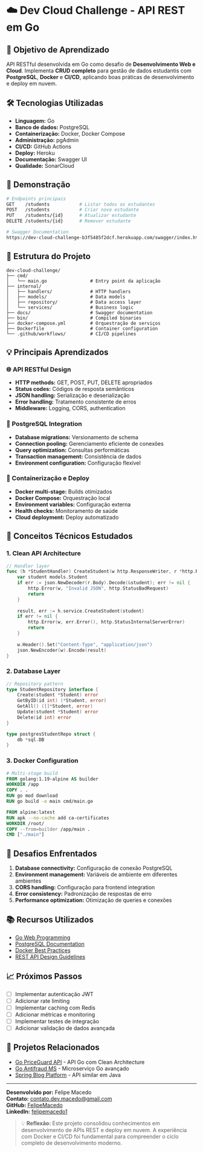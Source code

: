 # ☁️ Dev Cloud Challenge - API REST em Go

## 🎯 Objetivo de Aprendizado
API RESTful desenvolvida em Go como desafio de **Desenvolvimento Web e Cloud**. Implementa **CRUD completo** para gestão de dados estudantis com **PostgreSQL**, **Docker** e **CI/CD**, aplicando boas práticas de desenvolvimento e deploy em nuvem.

## 🛠️ Tecnologias Utilizadas
- **Linguagem:** Go
- **Banco de dados:** PostgreSQL
- **Containerização:** Docker, Docker Compose
- **Administração:** pgAdmin
- **CI/CD:** GitHub Actions
- **Deploy:** Heroku
- **Documentação:** Swagger UI
- **Qualidade:** SonarCloud

## 🚀 Demonstração
```bash
# Endpoints principais
GET    /students           # Listar todos os estudantes
POST   /students           # Criar novo estudante
PUT    /students/{id}      # Atualizar estudante
DELETE /students/{id}      # Remover estudante

# Swagger Documentation
https://dev-cloud-challenge-b3f5485f2dcf.herokuapp.com/swagger/index.html
```

## 📁 Estrutura do Projeto
```
dev-cloud-challenge/
├── cmd/
│   └── main.go                # Entry point da aplicação
├── internal/
│   ├── handlers/              # HTTP handlers
│   ├── models/                # Data models
│   ├── repository/            # Data access layer
│   └── services/              # Business logic
├── docs/                      # Swagger documentation
├── bin/                       # Compiled binaries
├── docker-compose.yml         # Orquestração de serviços
├── Dockerfile                 # Container configuration
└── .github/workflows/         # CI/CD pipelines
```

## 💡 Principais Aprendizados

### 🌐 API RESTful Design
- **HTTP methods:** GET, POST, PUT, DELETE apropriados
- **Status codes:** Códigos de resposta semânticos
- **JSON handling:** Serialização e deserialização
- **Error handling:** Tratamento consistente de erros
- **Middleware:** Logging, CORS, authentication

### 🐘 PostgreSQL Integration
- **Database migrations:** Versionamento de schema
- **Connection pooling:** Gerenciamento eficiente de conexões
- **Query optimization:** Consultas performáticas
- **Transaction management:** Consistência de dados
- **Environment configuration:** Configuração flexível

### 🐳 Containerização e Deploy
- **Docker multi-stage:** Builds otimizados
- **Docker Compose:** Orquestração local
- **Environment variables:** Configuração externa
- **Health checks:** Monitoramento de saúde
- **Cloud deployment:** Deploy automatizado

## 🧠 Conceitos Técnicos Estudados

### 1. **Clean API Architecture**
```go
// Handler layer
func (h *StudentHandler) CreateStudent(w http.ResponseWriter, r *http.Request) {
    var student models.Student
    if err := json.NewDecoder(r.Body).Decode(&student); err != nil {
        http.Error(w, "Invalid JSON", http.StatusBadRequest)
        return
    }
    
    result, err := h.service.CreateStudent(student)
    if err != nil {
        http.Error(w, err.Error(), http.StatusInternalServerError)
        return
    }
    
    w.Header().Set("Content-Type", "application/json")
    json.NewEncoder(w).Encode(result)
}
```

### 2. **Database Layer**
```go
// Repository pattern
type StudentRepository interface {
    Create(student *Student) error
    GetByID(id int) (*Student, error)
    GetAll() ([]*Student, error)
    Update(student *Student) error
    Delete(id int) error
}

type postgresStudentRepo struct {
    db *sql.DB
}
```

### 3. **Docker Configuration**
```dockerfile
# Multi-stage build
FROM golang:1.19-alpine AS builder
WORKDIR /app
COPY . .
RUN go mod download
RUN go build -o main cmd/main.go

FROM alpine:latest
RUN apk --no-cache add ca-certificates
WORKDIR /root/
COPY --from=builder /app/main .
CMD ["./main"]
```

## 🚧 Desafios Enfrentados
1. **Database connectivity:** Configuração de conexão PostgreSQL
2. **Environment management:** Variáveis de ambiente em diferentes ambientes
3. **CORS handling:** Configuração para frontend integration
4. **Error consistency:** Padronização de respostas de erro
5. **Performance optimization:** Otimização de queries e conexões

## 📚 Recursos Utilizados
- [Go Web Programming](https://www.manning.com/books/go-web-programming)
- [PostgreSQL Documentation](https://www.postgresql.org/docs/)
- [Docker Best Practices](https://docs.docker.com/develop/best-practices/)
- [REST API Design Guidelines](https://restfulapi.net/)

## 📈 Próximos Passos
- [ ] Implementar autenticação JWT
- [ ] Adicionar rate limiting
- [ ] Implementar caching com Redis
- [ ] Adicionar métricas e monitoring
- [ ] Implementar testes de integração
- [ ] Adicionar validação de dados avançada

## 🔗 Projetos Relacionados
- [Go PriceGuard API](../go-priceguard-api/) - API Go com Clean Architecture
- [Go Antifraud MS](../go-antifraud-ms/) - Microserviço Go avançado
- [Spring Blog Platform](../spring-blog-platform/) - API similar em Java

---

**Desenvolvido por:** Felipe Macedo  
**Contato:** contato.dev.macedo@gmail.com  
**GitHub:** [FelipeMacedo](https://github.com/felipemacedo1)  
**LinkedIn:** [felipemacedo1](https://linkedin.com/in/felipemacedo1)

> 💡 **Reflexão:** Este projeto consolidou conhecimentos em desenvolvimento de APIs REST e deploy em nuvem. A experiência com Docker e CI/CD foi fundamental para compreender o ciclo completo de desenvolvimento moderno.